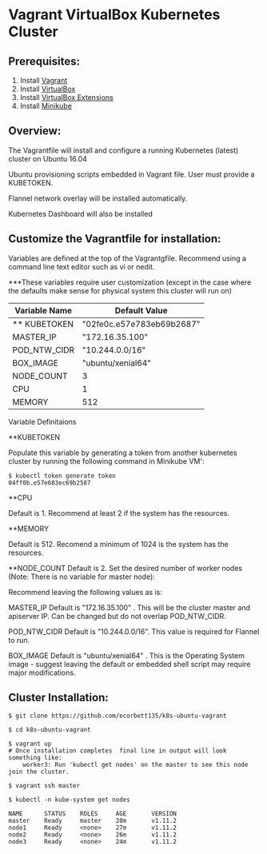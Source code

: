 # Vagrant VirtualBox Kubernetes Cluster 

## Prerequisites:

1. Install [Vagrant](https://www.vagrantup.com/)
2. Install [VirtualBox](https://www.virtualbox.org/wiki/Downloads)
3. Install [VirtualBox Extensions](https://download.virtualbox.org/virtualbox/5.2.18/Oracle_VM_VirtualBox_Extension_Pack-5.2.18.vbox-extpack)
4. Install [Minikube](https://kubernetes.io/docs/tasks/tools/install-minikube/)

## Overview:

The Vagrantfile will install and configure a running Kubernetes (latest) cluster on Ubuntu 16.04

Ubuntu provisioning scripts embedded in Vagrant file. User must provide a KUBETOKEN.

Flannel network overlay will be installed automatically. 

Kubernetes Dashboard will also be installed 

## Customize the Vagrantfile for installation:

Variables are defined at the top of the Vagrantgfile. Recommend using a command line text editor such as vi or nedit. 

*\**These variables require user customization (except in the case where the defaults make sense for physical system this cluster will run on) 



Variable Name | Default Value             |
--------------|---------------------------|
** KUBETOKEN  | "02fe0c.e57e783eb69b2687" |
MASTER_IP     | "172.16.35.100"           |
POD_NTW_CIDR  | "10.244.0.0/16"           |
BOX_IMAGE     | "ubuntu/xenial64"         |
NODE_COUNT    | 3                         |
CPU           | 1                         |
MEMORY        | 512                       |

Variable Definitaions

**KUBETOKEN 

Populate this variable by generating a token from another kubernetes cluster by running the following command in Minikube VM': 

```console
$ kubectl token generate token
04ff0b.e57e683ec69b2587
```
**CPU

Default is 1.  Recommend at least 2 if the system has the resources.

**MEMORY

Default is 512. Recomend a minimum of 1024 is the system has the resources. 

**NODE_COUNT 
Default is 2. Set the desired number of worker nodes (Note: There is no variable for master node):

Recommend leaving the following values as is:

MASTER_IP 
Default is "172.16.35.100" . This will be the cluster master and apiserver IP. Can be changed but do not overlap POD_NTW_CIDR.

POD_NTW_CIDR
Default is "10.244.0.0/16". This value is required for Flannel to run.
 
BOX_IMAGE
Default is  "ubuntu/xenial64" . This is the  Operating System image - suggest leaving the default or embedded shell script may require major modifications. 



## Cluster Installation:
```conesole
$ git clone https://github.com/ecorbett135/k8s-ubuntu-vagrant

$ cd k8s-ubuntu-vagrant

$ vagrant up
# Once installation completes  final line in output will look something like: 
    worker3: Run 'kubectl get nodes' on the master to see this node join the cluster.

$ vagrant ssh master

$ kubectl -n kube-system get nodes

NAME      STATUS    ROLES     AGE       VERSION
master    Ready     master    28m       v1.11.2
node1     Ready     <none>    27m       v1.11.2
node2     Ready     <none>    26m       v1.11.2
node3     Ready     <none>    24m       v1.11.2
```





